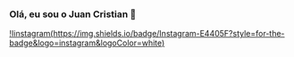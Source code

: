 ### Olá, eu sou o Juan Cristian 🧛
[!Iinstagram(https://img.shields.io/badge/Instagram-E4405F?style=for-the-badge&logo=instagram&logoColor=white)](https://instagram.com/crxstvxn)
